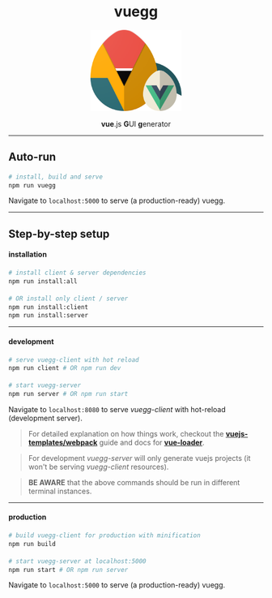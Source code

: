 <h1 align="center">vuegg</h1>
<p align="center">
  <a href="#" target="_blank">
    <img width="180" src="./client/static/vuegg-fam.svg">
  </a>
</p>
<p align="center"><strong>vue</strong>.js <strong>G</strong>UI <strong>g</strong>enerator</p>

---

## Auto-run
``` bash
# install, build and serve
npm run vuegg
```
Navigate to `localhost:5000` to serve (a production-ready) vuegg.

---

## Step-by-step setup

#### installation
``` bash
# install client & server dependencies
npm run install:all

# OR install only client / server
npm run install:client
npm run install:server
```
---

#### development
``` bash
# serve vuegg-client with hot reload
npm run client # OR npm run dev

# start vuegg-server
npm run server # OR npm run start
```
Navigate to `localhost:8080` to serve *vuegg-client* with hot-reload (development server).

> For detailed explanation on how things work, checkout the **[vuejs-templates/webpack](http://vuejs-templates.github.io/webpack/)** guide and docs for **[vue-loader](http://vuejs.github.io/vue-loader)**.

> For development *vuegg-server* will only generate vuejs projects (it won't be serving *vuegg-client* resources).

> **BE AWARE** that the above commands should be run in different terminal instances.

---

#### production
``` bash
# build vuegg-client for production with minification
npm run build

# start vuegg-server at localhost:5000
npm run start # OR npm run server
```
Navigate to `localhost:5000` to serve (a production-ready) vuegg.
